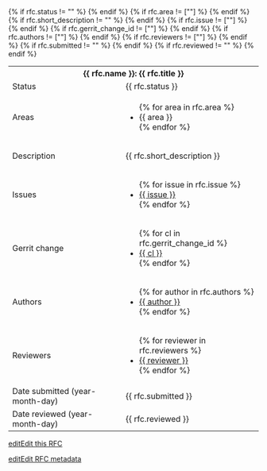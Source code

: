 <table class="responsive">
  <tbody>
    <tr>
      <th class="table-header" colspan=2>{{ rfc.name }}: {{ rfc.title }}</th>
    </tr>
    {% if rfc.status != "" %}
    <tr>
      <td class="col-key">Status</td><td>{{ rfc.status }}</td>
    </tr>
    {% endif %}
    {% if rfc.area != [""] %}
    <tr>
      <td class="col-key">Areas</td>
      <td>
               <ul class="comma-list">
                 {% for area in rfc.area %}
                 <li>{{ area }}</li>
                 {% endfor %}
               </ul>
       </td>
     </tr>
    {% endif %}
    {% if rfc.short_description != "" %}
    <tr>
      <td class="col-key">Description</td><td><p>{{ rfc.short_description }}</p></td>
    </tr>
    {% endif %}
    <tr>
    {% if rfc.issue != [""] %}
    <tr>
      <td class="col-key">Issues</td>
      <td>
        <ul class="comma-list">
          {% for issue in rfc.issue %}
          <li><a href="{{ issue_url }}{{ issue }}">{{ issue }}</a></li>
          {% endfor %}
        </ul>
      </td>
    </tr>
    {% endif %}
    {% if rfc.gerrit_change_id != [""] %}
    <tr>
      <td class="col-key">Gerrit change</td>
      <td>
        <ul class="comma-list">
          {% for cl in rfc.gerrit_change_id %}
          <li><a href="{{ gerrit_change_url }}{{ cl }}">{{ cl }}</a></li>
          {% endfor %}
        </ul>
      </td>
    </tr>
    {% endif %}
     {% if rfc.authors != [""] %}
     <tr>
     <td class="col-key">Authors</td>
      <td>
               <ul class="comma-list">
                 {% for author in rfc.authors %}
                 <li><a href="{{ gerrit_profile }}{{ author }}">{{ author }}</a></li>
                 {% endfor %}
               </ul>
       </td>
    </tr>
     {% endif %}
     {% if rfc.reviewers != [""] %}
     <tr>
     <td class="col-key">Reviewers</td>
      <td>
        <ul class="comma-list">
          {% for reviewer in rfc.reviewers %}
          <li><a href="{{ gerrit_profile }}{{ reviewer }}">{{ reviewer }}</a></li>
          {% endfor %}
        </ul>
      </td>
    </tr>
     {% endif %}
    {% if rfc.submitted != "" %}
    <tr>
      <td class="col-key">Date submitted (year-month-day)</td><td>{{ rfc.submitted }}</td>
    </tr>
    {% endif %}
    {% if rfc.reviewed != "" %}
    <tr>
      <td class="col-key">Date reviewed (year-month-day)</td><td>{{ rfc.reviewed }}</td>
    </tr>
    {% endif %}
  </tbody>
</table>

<div class="edit-buttons">
  <div class="edit-buttons-left">
    <p><a href="{{ fuchsia_editor }}{{ rfcs_dir }}{{ rfc.file }}"><span class="material-icons">edit</span>Edit this RFC</a></p>
  </div>
  <div class="edit-buttons-right">
    <p><a href="{{ fuchsia_editor }}{{ rfcs_dir }}{{ rfcs_metadata_file }}&searchAndJump=- name: '{{rfc.name}}'"><span class="material-icons">edit</span>Edit RFC metadata</a></p>
  </div>
</div>

<meta name="keywords" value="RFC{{ rfc.name|trim('RFC-')|int }}, RFC {{ rfc.name|trim('RFC-')|int }}" />